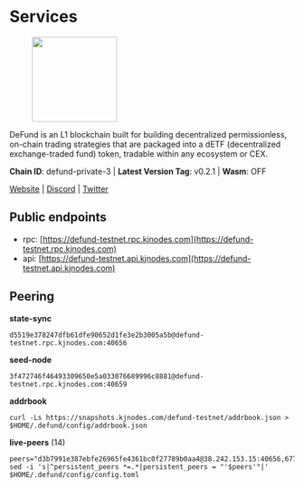 # Services

<figure><img src="https://raw.githubusercontent.com/kj89/testnet_manuals/main/pingpub/logos/defund.png" width="150" alt=""><figcaption></figcaption></figure>

DeFund is an L1 blockchain built for building decentralized permissionless,  on-chain trading strategies that are packaged into a dETF (decentralized  exchange-traded fund) token, tradable within any ecosystem or CEX.

**Chain ID**: defund-private-3 | **Latest Version Tag**: v0.2.1 | **Wasm**: OFF

[Website](https://www.defund.app) | [Discord](https://discord.gg/FV26pRPZ3P) | [Twitter](https://twitter.com/defund_finance)


## Public endpoints

* rpc: [https://defund-testnet.rpc.kjnodes.com](https://defund-testnet.rpc.kjnodes.com)
* api: [https://defund-testnet.api.kjnodes.com](https://defund-testnet.api.kjnodes.com)

## Peering

**state-sync**

```
d5519e378247dfb61dfe90652d1fe3e2b3005a5b@defund-testnet.rpc.kjnodes.com:40656
```

**seed-node**

```
3f472746f46493309650e5a033076689996c8881@defund-testnet.rpc.kjnodes.com:40659
```

**addrbook**
```
curl -Ls https://snapshots.kjnodes.com/defund-testnet/addrbook.json > $HOME/.defund/config/addrbook.json
```

**live-peers** (14)
```
peers="d3b7991e387ebfe26965fe4361bc0f27789b0aa4@38.242.153.15:40656,67742399a48abc97c7eef61b1a60b96c720122c2@45.147.199.180:26656,ad35b87df11c37b5f66931cd86c5dc2853aabae2@95.216.69.88:36656,b9a22be1f13a4ed99de4ecdd4c9e2a9e4711c2ac@45.147.199.190:26656,c640df433e42f07b2d2ea11679c35a69174f6ef2@194.180.176.124:26656,c734239cb2a4a59e69de4fc52a9c4aca57285391@199.175.98.107:26656,0a1fcc2907e50b46f021389049c79f7d124f9946@77.51.200.79:36656,4c291b33574d679e43f7cec340ba4befecec0724@161.97.152.115:26656,e80137c82b7afc3f399bc2be3e2b4162957de04f@185.209.230.89:26656,5e6354412f3742ac76e37838236707b373c1de43@185.250.37.162:29656,98a777dad655ddfbca503742107ff63fc5e0a9f5@45.147.199.212:26656,2093ca0548db1553f55ad5a983ce154d04ed5ea4@146.19.24.52:40656,d5519e378247dfb61dfe90652d1fe3e2b3005a5b@65.109.68.190:40656,8ee475f4b4574176f4e9d5d111dba6724e0ad62b@37.120.163.114:26656"
sed -i 's|^persistent_peers *=.*|persistent_peers = "'$peers'"|' $HOME/.defund/config/config.toml
```
